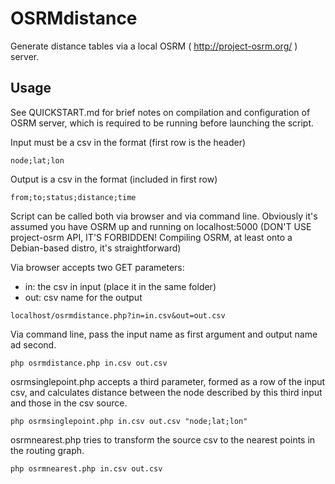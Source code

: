 OSRMdistance
============

Generate distance tables via a local OSRM ( http://project-osrm.org/ ) server.

Usage
-----

See QUICKSTART.md for brief notes on compilation and configuration of OSRM server, which is required to be running before launching the script.

Input must be a csv in the format (first row is the header)

```
node;lat;lon
```

Output is a csv in the format (included in first row)

```
from;to;status;distance;time
```

Script can be called both via browser and via command line. 
Obviously it's assumed you have OSRM up and running on localhost:5000 (DON'T USE project-osrm API, IT'S FORBIDDEN! Compiling OSRM, at least onto a Debian-based distro, it's straightforward)

Via browser accepts two GET parameters:
 * in: the csv in input (place it in the same folder)
 * out: csv name for the output
 
```
localhost/osrmdistance.php?in=in.csv&out=out.csv
```

Via command line, pass the input name as first argument and output name ad second.

```
php osrmdistance.php in.csv out.csv
```

osrmsinglepoint.php accepts a third parameter, formed as a row of the input csv, and calculates distance between the node described by this third input and those in the csv source.

```
php osrmsinglepoint.php in.csv out.csv "node;lat;lon"
```

osrmnearest.php tries to transform the source csv to the nearest points in the routing graph.

```
php osrmnearest.php in.csv out.csv
```
